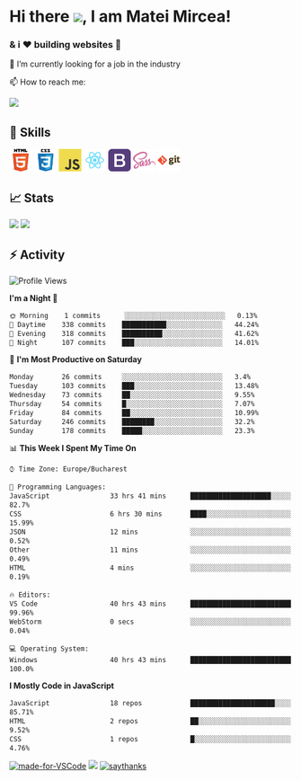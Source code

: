 # Hi there <img src="https://raw.githubusercontent.com/MartinHeinz/MartinHeinz/master/wave.gif" width="30px">, I am Matei Mircea!
### & i ❤️ building websites 🙌

🔭 I’m currently looking for a job in the industry

📫 How to reach me:

<a href="https://www.linkedin.com/in/mateimircea/">
  <img src="https://img.shields.io/badge/--linkedin?label=LinkedIn&logo=LinkedIn&style=social" />
<a>
 
 
## 🚀 Skills 
<div display="inline">
<img alt="HTML5" width="40px" src="https://raw.githubusercontent.com/github/explore/80688e429a7d4ef2fca1e82350fe8e3517d3494d/topics/html/html.png" />
<img alt="CSS3" width="40px" src="https://raw.githubusercontent.com/github/explore/80688e429a7d4ef2fca1e82350fe8e3517d3494d/topics/css/css.png" />
<img alt="JavaScript" width="40px" src="https://raw.githubusercontent.com/github/explore/80688e429a7d4ef2fca1e82350fe8e3517d3494d/topics/javascript/javascript.png" />
<img alt="React" width="40px" src="https://raw.githubusercontent.com/github/explore/80688e429a7d4ef2fca1e82350fe8e3517d3494d/topics/react/react.png" />
<img alt="bootstrap" width="40px" src="https://raw.githubusercontent.com/github/explore/78df643247d429f6cc873026c0622819ad797942/topics/bootstrap/bootstrap.png" />
<img alt="Sass" width="40px" src="https://raw.githubusercontent.com/github/explore/80688e429a7d4ef2fca1e82350fe8e3517d3494d/topics/sass/sass.png" />
<img alt="Git" width="40px" src="https://raw.githubusercontent.com/github/explore/80688e429a7d4ef2fca1e82350fe8e3517d3494d/topics/git/git.png" />
<div>


## 📈 Stats 
<div display="inline">
<img src="https://github-readme-stats.vercel.app/api/top-langs/?username=Matei87&theme=radical&show_icons=true" />
<img src="https://github-readme-stats.vercel.app/api?username=Matei87&theme=radical&show_icons=true" />
<div>


## :zap: Activity
<!--START_SECTION:waka-->
![Profile Views](http://img.shields.io/badge/Profile%20Views-6-blue)

**I'm a Night 🦉** 

```text
🌞 Morning    1 commits      ░░░░░░░░░░░░░░░░░░░░░░░░░   0.13% 
🌆 Daytime    338 commits    ███████████░░░░░░░░░░░░░░   44.24% 
🌃 Evening    318 commits    ██████████░░░░░░░░░░░░░░░   41.62% 
🌙 Night      107 commits    ███░░░░░░░░░░░░░░░░░░░░░░   14.01%

```
📅 **I'm Most Productive on Saturday** 

```text
Monday       26 commits     ░░░░░░░░░░░░░░░░░░░░░░░░░   3.4% 
Tuesday      103 commits    ███░░░░░░░░░░░░░░░░░░░░░░   13.48% 
Wednesday    73 commits     ██░░░░░░░░░░░░░░░░░░░░░░░   9.55% 
Thursday     54 commits     █░░░░░░░░░░░░░░░░░░░░░░░░   7.07% 
Friday       84 commits     ██░░░░░░░░░░░░░░░░░░░░░░░   10.99% 
Saturday     246 commits    ████████░░░░░░░░░░░░░░░░░   32.2% 
Sunday       178 commits    █████░░░░░░░░░░░░░░░░░░░░   23.3%

```


📊 **This Week I Spent My Time On** 

```text
⌚︎ Time Zone: Europe/Bucharest

💬 Programming Languages: 
JavaScript               33 hrs 41 mins      ████████████████████░░░░░   82.7% 
CSS                      6 hrs 30 mins       ████░░░░░░░░░░░░░░░░░░░░░   15.99% 
JSON                     12 mins             ░░░░░░░░░░░░░░░░░░░░░░░░░   0.52% 
Other                    11 mins             ░░░░░░░░░░░░░░░░░░░░░░░░░   0.49% 
HTML                     4 mins              ░░░░░░░░░░░░░░░░░░░░░░░░░   0.19%

🔥 Editors: 
VS Code                  40 hrs 43 mins      █████████████████████████   99.96% 
WebStorm                 0 secs              ░░░░░░░░░░░░░░░░░░░░░░░░░   0.04%

💻 Operating System: 
Windows                  40 hrs 43 mins      █████████████████████████   100.0%

```

**I Mostly Code in JavaScript** 

```text
JavaScript               18 repos            █████████████████████░░░░   85.71% 
HTML                     2 repos             ██░░░░░░░░░░░░░░░░░░░░░░░   9.52% 
CSS                      1 repos             █░░░░░░░░░░░░░░░░░░░░░░░░   4.76%

```



<!--END_SECTION:waka-->
  
  
  

[![made-for-VSCode](https://img.shields.io/badge/Made%20for-VSCode-1f425f.svg)](https://code.visualstudio.com/)
<img src="https://img.shields.io/badge/MADE%20WITH%20%E2%9D%A4%EF%B8%8F%20IN-ROMANIA-%23CD0000?style=for-the-badge" />
[![saythanks](https://img.shields.io/badge/say-thanks-ff69b4.svg)](https://saythanks.io/to/kennethreitz)
